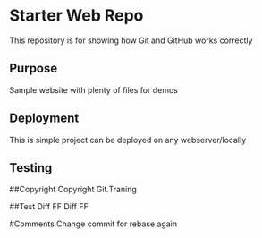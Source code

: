 # Starter Web Repo

This repository is for showing how Git and GitHub works correctly

## Purpose

Sample website with plenty of files for demos

## Deployment

This is simple project can be deployed on any webserver/locally

## Testing

##Copyright
Copyright Git.Traning

##Test Diff FF
Diff FF

#Comments
Change commit for rebase again